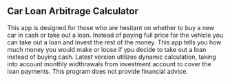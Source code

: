 ## Car Loan Arbitrage Calculator
This app is designed for those who are hesitant on whether to buy a new car in cash or take out a loan.
Instead of paying full price for the vehicle you can take out a loan and invest the rest of the money. 
This app tells you how much money you would make or loose if ypu decide to take out a loan instead of buying cash.
Latest version utilizes dynamic calculation, taking into account monthly widthrawals from investment account to cover the loan payments.
This program does not provide financial advice.